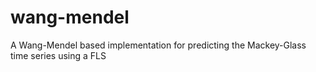 # wang-mendel
A Wang-Mendel based implementation for predicting the Mackey-Glass time series using a FLS
